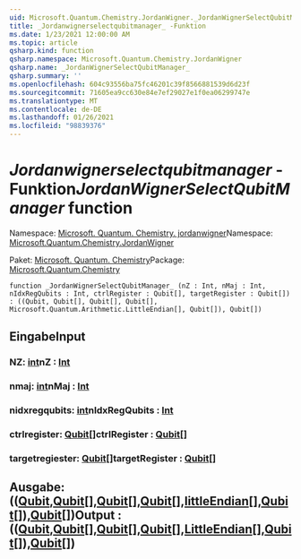 ```yaml
---
uid: Microsoft.Quantum.Chemistry.JordanWigner._JordanWignerSelectQubitManager_
title: _Jordanwignerselectqubitmanager_ -Funktion
ms.date: 1/23/2021 12:00:00 AM
ms.topic: article
qsharp.kind: function
qsharp.namespace: Microsoft.Quantum.Chemistry.JordanWigner
qsharp.name: _JordanWignerSelectQubitManager_
qsharp.summary: ''
ms.openlocfilehash: 604c93556ba75fc46201c39f8566881539d6d23f
ms.sourcegitcommit: 71605ea9cc630e84e7ef29027e1f0ea06299747e
ms.translationtype: MT
ms.contentlocale: de-DE
ms.lasthandoff: 01/26/2021
ms.locfileid: "98839376"
---
```

# <a name="_jordanwignerselectqubitmanager_-function"></a><span data-ttu-id="41975-102">_Jordanwignerselectqubitmanager_ -Funktion</span><span class="sxs-lookup"><span data-stu-id="41975-102">_JordanWignerSelectQubitManager_ function</span></span>

<span data-ttu-id="41975-103">Namespace: [Microsoft. Quantum. Chemistry. jordanwigner](xref:Microsoft.Quantum.Chemistry.JordanWigner)</span><span class="sxs-lookup"><span data-stu-id="41975-103">Namespace: [Microsoft.Quantum.Chemistry.JordanWigner](xref:Microsoft.Quantum.Chemistry.JordanWigner)</span></span>

<span data-ttu-id="41975-104">Paket: [Microsoft. Quantum. Chemistry](https://nuget.org/packages/Microsoft.Quantum.Chemistry)</span><span class="sxs-lookup"><span data-stu-id="41975-104">Package: [Microsoft.Quantum.Chemistry](https://nuget.org/packages/Microsoft.Quantum.Chemistry)</span></span>




```qsharp
function _JordanWignerSelectQubitManager_ (nZ : Int, nMaj : Int, nIdxRegQubits : Int, ctrlRegister : Qubit[], targetRegister : Qubit[]) : ((Qubit, Qubit[], Qubit[], Qubit[], Microsoft.Quantum.Arithmetic.LittleEndian[], Qubit[]), Qubit[])
```


## <a name="input"></a><span data-ttu-id="41975-105">Eingabe</span><span class="sxs-lookup"><span data-stu-id="41975-105">Input</span></span>

### <a name="nz--int"></a><span data-ttu-id="41975-106">NZ: [int](xref:microsoft.quantum.lang-ref.int)</span><span class="sxs-lookup"><span data-stu-id="41975-106">nZ : [Int](xref:microsoft.quantum.lang-ref.int)</span></span>




### <a name="nmaj--int"></a><span data-ttu-id="41975-107">nmaj: [int](xref:microsoft.quantum.lang-ref.int)</span><span class="sxs-lookup"><span data-stu-id="41975-107">nMaj : [Int](xref:microsoft.quantum.lang-ref.int)</span></span>




### <a name="nidxregqubits--int"></a><span data-ttu-id="41975-108">nidxregqubits: [int](xref:microsoft.quantum.lang-ref.int)</span><span class="sxs-lookup"><span data-stu-id="41975-108">nIdxRegQubits : [Int](xref:microsoft.quantum.lang-ref.int)</span></span>




### <a name="ctrlregister--qubit"></a><span data-ttu-id="41975-109">ctrlregister: [Qubit](xref:microsoft.quantum.lang-ref.qubit)[]</span><span class="sxs-lookup"><span data-stu-id="41975-109">ctrlRegister : [Qubit](xref:microsoft.quantum.lang-ref.qubit)[]</span></span>




### <a name="targetregister--qubit"></a><span data-ttu-id="41975-110">targetregiester: [Qubit](xref:microsoft.quantum.lang-ref.qubit)[]</span><span class="sxs-lookup"><span data-stu-id="41975-110">targetRegister : [Qubit](xref:microsoft.quantum.lang-ref.qubit)[]</span></span>





## <a name="output--qubitqubitqubitqubitlittleendianqubitqubit"></a><span data-ttu-id="41975-111">Ausgabe: (([Qubit](xref:microsoft.quantum.lang-ref.qubit),[Qubit](xref:microsoft.quantum.lang-ref.qubit)[],[Qubit](xref:microsoft.quantum.lang-ref.qubit)[],[Qubit](xref:microsoft.quantum.lang-ref.qubit)[],[littleEndian](xref:Microsoft.Quantum.Arithmetic.LittleEndian)[],[Qubit](xref:microsoft.quantum.lang-ref.qubit)[]),[Qubit](xref:microsoft.quantum.lang-ref.qubit)[])</span><span class="sxs-lookup"><span data-stu-id="41975-111">Output : (([Qubit](xref:microsoft.quantum.lang-ref.qubit),[Qubit](xref:microsoft.quantum.lang-ref.qubit)[],[Qubit](xref:microsoft.quantum.lang-ref.qubit)[],[Qubit](xref:microsoft.quantum.lang-ref.qubit)[],[LittleEndian](xref:Microsoft.Quantum.Arithmetic.LittleEndian)[],[Qubit](xref:microsoft.quantum.lang-ref.qubit)[]),[Qubit](xref:microsoft.quantum.lang-ref.qubit)[])</span></span>

